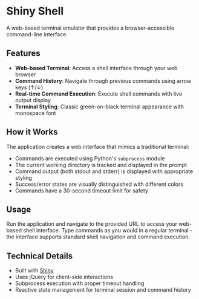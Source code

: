 # Shiny Shell

A web-based terminal emulator that provides a browser-accessible command-line interface.

## Features

- **Web-based Terminal**: Access a shell interface through your web browser
- **Command History**: Navigate through previous commands using arrow keys (↑/↓)
- **Real-time Command Execution**: Execute shell commands with live output display
- **Terminal Styling**: Classic green-on-black terminal appearance with monospace font

## How it Works

The application creates a web interface that mimics a traditional terminal:

- Commands are executed using Python's `subprocess` module
- The current working directory is tracked and displayed in the prompt
- Command output (both stdout and stderr) is displayed with appropriate styling
- Success/error states are visually distinguished with different colors
- Commands have a 30-second timeout limit for safety

## Usage

Run the application and navigate to the provided URL to access your web-based shell interface. Type commands as you would in a regular terminal - the interface supports standard shell navigation and command execution.

## Technical Details

- Built with [Shiny](https://shiny.posit.co/py/)
- Uses jQuery for client-side interactions
- Subprocess execution with proper timeout handling
- Reactive state management for terminal session and command history

